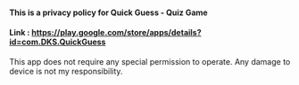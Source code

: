 #### This is a privacy policy for Quick Guess - Quiz Game 
#### Link : https://play.google.com/store/apps/details?id=com.DKS.QuickGuess

This app does not require any special permission to operate. 
Any damage to device is not my responsibility.
